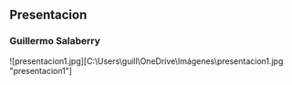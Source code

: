 ## Presentacion

### Guillermo Salaberry

![presentacion1.jpg][C:\Users\guill\OneDrive\Imágenes\presentacion1.jpg "presentacion1"]

